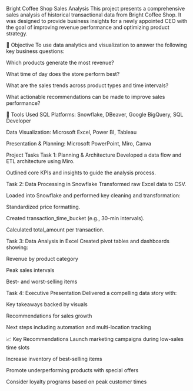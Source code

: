Bright Coffee Shop Sales Analysis
This project presents a comprehensive sales analysis of historical transactional data from Bright Coffee Shop. It was designed to provide business insights for a newly appointed CEO with the goal of improving revenue performance and optimizing product strategy.

📌 Objective
To use data analytics and visualization to answer the following key business questions:

Which products generate the most revenue?

What time of day does the store perform best?

What are the sales trends across product types and time intervals?

What actionable recommendations can be made to improve sales performance?

🧰 Tools Used
SQL Platforms: Snowflake, DBeaver, Google BigQuery, SQL Developer

Data Visualization: Microsoft Excel, Power BI, Tableau

Presentation & Planning: Microsoft PowerPoint, Miro, Canva

Project Tasks
Task 1: Planning & Architecture
Developed a data flow and ETL architecture using Miro.

Outlined core KPIs and insights to guide the analysis process.

Task 2: Data Processing in Snowflake
Transformed raw Excel data to CSV.

Loaded into Snowflake and performed key cleaning and transformation:

Standardized price formatting.

Created transaction_time_bucket (e.g., 30-min intervals).

Calculated total_amount per transaction.

Task 3: Data Analysis in Excel
Created pivot tables and dashboards showing:

Revenue by product category

Peak sales intervals

Best- and worst-selling items

Task 4: Executive Presentation
Delivered a compelling data story with:

Key takeaways backed by visuals

Recommendations for sales growth

Next steps including automation and multi-location tracking

📈 Key Recommendations
Launch marketing campaigns during low-sales time slots

Increase inventory of best-selling items

Promote underperforming products with special offers

Consider loyalty programs based on peak customer times
